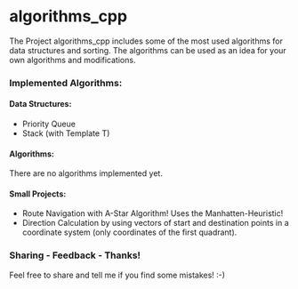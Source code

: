 # algorithms_cpp

The Project algorithms_cpp includes some of the most used algorithms for data structures and sorting. 
The algorithms can be used as an idea for your own algorithms and modifications.

### Implemented Algorithms:
#### Data Structures:
- Priority Queue
- Stack (with Template T)

#### Algorithms:
There are no algorithms implemented yet.

#### Small Projects:
- Route Navigation with A-Star Algorithm! Uses the Manhatten-Heuristic!
- Direction Calculation by using vectors of start and destination points in a coordinate system (only coordinates of the first quadrant).

### Sharing - Feedback - Thanks!
Feel free to share and tell me if you find some mistakes! :-)
